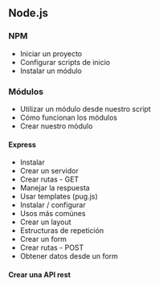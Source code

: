 ## Node.js

### NPM
* Iniciar un proyecto
* Configurar scripts de inicio
* Instalar un módulo

### Módulos
* Utilizar un módulo desde nuestro script
* Cómo funcionan los módulos
* Crear nuestro módulo

#### Express
* Instalar
* Crear un servidor
* Crear rutas - GET
* Manejar la respuesta
* Usar templates (pug.js)
* Instalar / configurar
* Usos más comúnes
* Crear un layout
* Estructuras de repetición
* Crear un form
* Crear rutas - POST
* Obtener datos desde un form

#### Crear una API rest